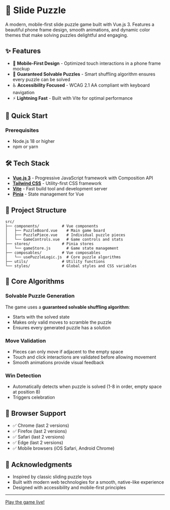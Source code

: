 # 🧩 Slide Puzzle

A modern, mobile-first slide puzzle game built with Vue.js 3. Features a beautiful phone frame design, smooth animations, and dynamic color themes that make solving puzzles delightful and engaging.

## ✨ Features

- 📱 **Mobile-First Design** - Optimized touch interactions in a phone frame mockup
- 🎯 **Guaranteed Solvable Puzzles** - Smart shuffling algorithm ensures every puzzle can be solved
- ♿ **Accessibility Focused** - WCAG 2.1 AA compliant with keyboard navigation
- ⚡ **Lightning Fast** - Built with Vite for optimal performance

## 🚀 Quick Start

### Prerequisites
- Node.js 18 or higher
- npm or yarn

## 🛠️ Tech Stack

- **[Vue.js 3](https://vuejs.org/)** - Progressive JavaScript framework with Composition API
- **[Tailwind CSS](https://tailwindcss.com/)** - Utility-first CSS framework
- **[Vite](https://vitejs.dev/)** - Fast build tool and development server
- **[Pinia](https://pinia.vuejs.org/)** - State management for Vue

## 📁 Project Structure

```
src/
├── components/          # Vue components
│   ├── PuzzleBoard.vue    # Main game board
│   ├── PuzzlePiece.vue    # Individual puzzle pieces
│   └── GameControls.vue   # Game controls and stats
├── stores/              # Pinia stores
│   └── gameStore.js       # Game state management
├── composables/         # Vue composables
│   └── usePuzzleLogic.js  # Core puzzle algorithms
├── utils/               # Utility functions
└── styles/              # Global styles and CSS variables
```

## 🎯 Core Algorithms

### Solvable Puzzle Generation
The game uses a **guaranteed solvable shuffling algorithm**:
- Starts with the solved state
- Makes only valid moves to scramble the puzzle
- Ensures every generated puzzle has a solution

### Move Validation
- Pieces can only move if adjacent to the empty space
- Touch and click interactions are validated before allowing movement
- Smooth animations provide visual feedback

### Win Detection
- Automatically detects when puzzle is solved (1-8 in order, empty space at position 8)
- Triggers celebration 

## 📱 Browser Support

- ✅ Chrome (last 2 versions)
- ✅ Firefox (last 2 versions)  
- ✅ Safari (last 2 versions)
- ✅ Edge (last 2 versions)
- ✅ Mobile browsers (iOS Safari, Android Chrome)

## 🌟 Acknowledgments

- Inspired by classic sliding puzzle toys
- Built with modern web technologies for a smooth, native-like experience
- Designed with accessibility and mobile-first principles

---

[Play the game live!](https://nvco.github.io/slide-puzzle-web) 